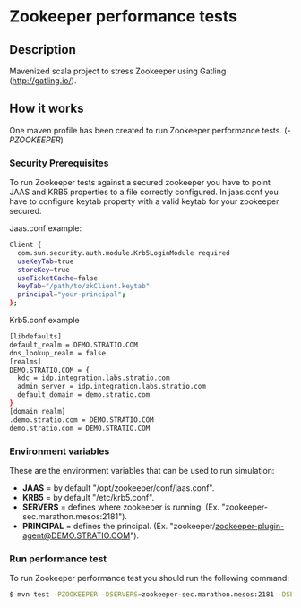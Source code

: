 
# Zookeeper performance tests

## Description

Mavenized scala project to stress Zookeeper using Gatling (http://gatling.io/).

## How it works

One maven profile has been created to run Zookeeper performance tests. (_-PZOOKEEPER_)

### Security Prerequisites

To run Zookeeper tests against a secured zookeeper you have to point JAAS and KRB5 properties to a file correctly configured.
In jaas.conf you have to configure keytab property with a valid keytab for your zookeeper secured.

Jaas.conf example:
```sh
Client {
  com.sun.security.auth.module.Krb5LoginModule required
  useKeyTab=true
  storeKey=true
  useTicketCache=false
  keyTab="/path/to/zkClient.keytab"
  principal="your-principal";
};
```
Krb5.conf example
```sh
[libdefaults]
default_realm = DEMO.STRATIO.COM
dns_lookup_realm = false
[realms]
DEMO.STRATIO.COM = {
  kdc = idp.integration.labs.stratio.com
  admin_server = idp.integration.labs.stratio.com
  default_domain = demo.stratio.com
}
[domain_realm]
.demo.stratio.com = DEMO.STRATIO.COM
demo.stratio.com = DEMO.STRATIO.COM
```

### Environment variables

These are the environment variables that can be used to run simulation:

- **JAAS**      	= by default "/opt/zookeeper/conf/jaas.conf".
- **KRB5**   		= by default "/etc/krb5.conf".
- **SERVERS**      	= defines where zookeeper is running. (Ex. "zookeeper-sec.marathon.mesos:2181").
- **PRINCIPAL**     = defines the principal. (Ex. "zookeeper/zookeeper-plugin-agent@DEMO.STRATIO.COM").

### Run performance test

To run Zookeeper performance test you should run the following command:

```sh
$ mvn test -PZOOKEEPER -DSERVERS=zookeeper-sec.marathon.mesos:2181 -DSERVERS=zookeeper/zookeeper-plugin-agent@DEMO.STRATIO.COM
```